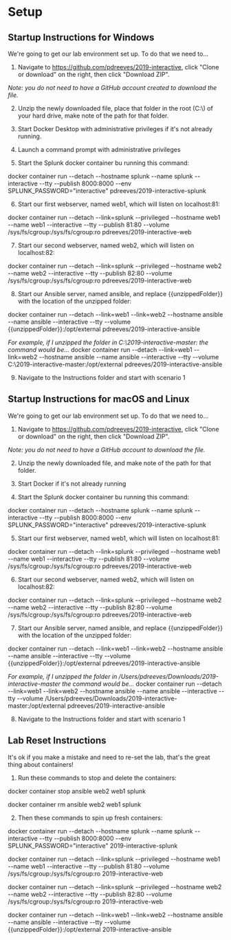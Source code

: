# Setup

## Startup Instructions for Windows

We're going to get our lab environment set up.  To do that we need to...
1. Navigate to https://github.com/pdreeves/2019-interactive, click "Clone or download" on the right, then click "Download ZIP".

  _Note: you do not need to have a GitHub account created to download the file._

2. Unzip the newly downloaded file, place that folder in the root (C:\\) of your hard drive, make note of the path for that folder.

3. Start Docker Desktop with administrative privileges if it's not already running.

4. Launch a command prompt with administrative privileges

5. Start the Splunk docker container bu running this command:

  docker container run --detach --hostname splunk --name splunk --interactive --tty --publish 8000:8000 --env SPLUNK_PASSWORD="interactive" pdreeves/2019-interactive-splunk

6. Start our first webserver, named web1, which will listen on localhost:81:

  docker container run --detach --link=splunk --privileged --hostname web1 --name web1 --interactive --tty --publish 81:80 --volume /sys/fs/cgroup:/sys/fs/cgroup:ro pdreeves/2019-interactive-web

7. Start our second webserver, named web2, which will listen on localhost:82:

  docker container run --detach --link=splunk --privileged --hostname web2 --name web2 --interactive --tty --publish 82:80 --volume /sys/fs/cgroup:/sys/fs/cgroup:ro pdreeves/2019-interactive-web

8. Start our Ansible server, named ansible, and replace {{unzippedFolder}} with the location of the unzipped folder:

  docker container run --detach --link=web1 --link=web2 --hostname ansible --name ansible --interactive --tty  --volume {{unzippedFolder}}:/opt/external pdreeves/2019-interactive-ansible

  _For example, if I unzipped the folder in C:\2019-interactive-master: the command would be..._
  docker container run --detach --link=web1 --link=web2 --hostname ansible --name ansible --interactive --tty  --volume C:\\2019-interactive-master:/opt/external pdreeves/2019-interactive-ansible

9. Navigate to the Instructions folder and start with scenario 1

## Startup Instructions for macOS and Linux
We're going to get our lab environment set up.  To do that we need to...
1. Navigate to https://github.com/pdreeves/2019-interactive, click "Clone or download" on the right, then click "Download ZIP".

  _Note: you do not need to have a GitHub account to download the file._

2. Unzip the newly downloaded file, and make note of the path for that folder.

3. Start Docker if it's not already running

4. Start the Splunk docker container bu running this command:

  docker container run --detach --hostname splunk --name splunk --interactive --tty --publish 8000:8000 --env SPLUNK_PASSWORD="interactive" pdreeves/2019-interactive-splunk

5. Start our first webserver, named web1, which will listen on localhost:81:

  docker container run --detach --link=splunk --privileged --hostname web1 --name web1 --interactive --tty --publish 81:80 --volume /sys/fs/cgroup:/sys/fs/cgroup:ro pdreeves/2019-interactive-web

6. Start our second webserver, named web2, which will listen on localhost:82:

  docker container run --detach --link=splunk --privileged --hostname web2 --name web2 --interactive --tty --publish 82:80 --volume /sys/fs/cgroup:/sys/fs/cgroup:ro pdreeves/2019-interactive-web

7. Start our Ansible server, named ansible, and replace {{unzippedFolder}} with the location of the unzipped folder:

  docker container run --detach --link=web1 --link=web2 --hostname ansible --name ansible --interactive --tty  --volume {{unzippedFolder}}:/opt/external pdreeves/2019-interactive-ansible

  _For example, if I unzipped the folder in /Users/pdreeves/Downloads/2019-interactive-master the command would be..._
  docker container run --detach --link=web1 --link=web2 --hostname ansible --name ansible --interactive --tty  --volume /Users/pdreeves/Downloads/2019-interactive-master:/opt/external pdreeves/2019-interactive-ansible

8. Navigate to the Instructions folder and start with scenario 1

## Lab Reset Instructions
It's ok if you make a mistake and need to re-set the lab, that's the great thing about containers!

1. Run these commands to stop and delete the containers:

  docker container stop ansible web2 web1 splunk

  docker container rm ansible web2 web1 splunk

2. Then these commands to spin up fresh containers:

  docker container run --detach --hostname splunk --name splunk --interactive --tty --publish 8000:8000 --env SPLUNK_PASSWORD="interactive" 2019-interactive-splunk

  docker container run --detach --link=splunk --privileged --hostname web1 --name web1 --interactive --tty --publish 81:80 --volume /sys/fs/cgroup:/sys/fs/cgroup:ro 2019-interactive-web

  docker container run --detach --link=splunk --privileged --hostname web2 --name web2 --interactive --tty --publish 82:80 --volume /sys/fs/cgroup:/sys/fs/cgroup:ro 2019-interactive-web

  docker container run --detach --link=web1 --link=web2 --hostname ansible --name ansible --interactive --tty  --volume {{unzippedFolder}}:/opt/external 2019-interactive-ansible
